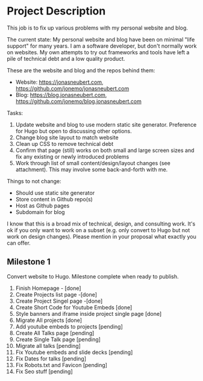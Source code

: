 # Project Description

This job is to fix up various problems with my personal website and blog.

The current state: My personal website and blog have been on minimal "life support" for many years. I am a software developer, but don't normally work on websites. My own attempts to try out frameworks and tools have left a pile of technical debt and a low quality product.

These are the website and blog and the repos behind them:

- Website: <https://jonasneubert.com>, <https://github.com/jonemo/jonasneubert.com>
- Blog: <https://blog.jonasneubert.com>, <https://github.com/jonemo/blog.jonasneubert.com>

Tasks:

1. Update website and blog to use modern static site generator. Preference for Hugo but open to discussing other options.
2. Change blog site layout to match website
3. Clean up CSS to remove technical debt
4. Confirm that page (still) works on both small and large screen sizes and fix any existing or newly introduced problems
5. Work through list of small content/design/layout changes (see attachment). This may involve some back-and-forth with me.

Things to not change:

- Should use static site generator
- Store content in Github repo(s)
- Host as Github pages
- Subdomain for blog

I know that this is a broad mix of technical, design, and consulting work. It's ok if you only want to work on a subset (e.g. only convert to Hugo but not work on design changes). Please mention in your proposal what exactly you can offer.

## Milestone 1

Convert website to Hugo. Milestone complete when ready to publish.

1. Finish Homepage - [done]
1. Create Projects list page -[done]
1. Create Project Singel page -[done]
1. Create Short Code for Youtube Embeds [done]
1. Style banners and iframe inside project single page [done]
1. Migrate All projects [done]
1. Add youtube embeds to projects [pending]
1. Create All Talks page  [pending]
1. Create Single Talk page [pending]
1. Migrate all talks [pending]
1. Fix Youtube embeds and slide decks [pending]
1. Fix Dates for talks [pending]
1. Fix Robots.txt and Favicon  [pending]
1. Fix Seo stuff  [pending]
